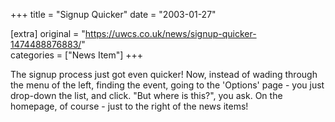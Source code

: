 +++
title = "Signup Quicker"
date = "2003-01-27"

[extra]
original = "https://uwcs.co.uk/news/signup-quicker-1474488876883/"    
categories = ["News Item"]
+++

The signup process just got even quicker\! Now, instead of wading through the menu of the left, finding the event, going to the 'Options' page - you just drop-down the list, and click. "But where is this?", you ask. On the homepage, of course - just to the right of the news items\!

